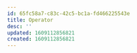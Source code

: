```yaml
---
id: 65fc58a7-c83c-42c5-bc1a-fd466225543e
title: Operator
desc: ''
updated: 1609112856821
created: 1609112856821
---
```


